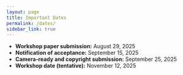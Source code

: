 ```yaml
---
layout: page
title: Important Dates
permalink: /dates/
sidebar_link: true
---
```


- **Workshop paper submission:** August 29, 2025  
- **Notification of acceptance:** September 15, 2025  
- **Camera-ready and copyright submission:** September 25, 2025  
- **Workshop date (tentative):** November 12, 2025
